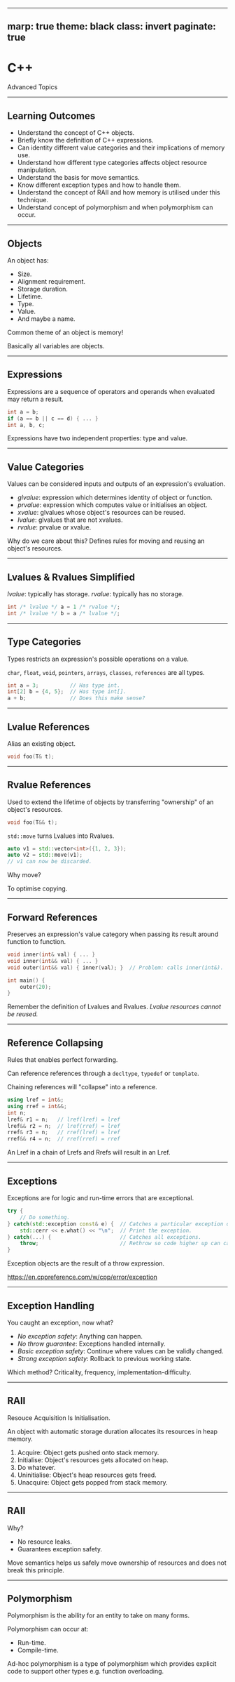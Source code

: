 -------------------
marp: true
theme: black
class: invert
paginate: true
-------------------

# C++

Advanced Topics

<!--

These topics will build the fundamental knowledge to completely understand later topics such as classes and templates.

Warning: this is a highly theoretical tutorial.

-->


-------------------
## Learning Outcomes

- Understand the concept of C++ objects.
- Briefly know the definition of C++ expressions.
- Can identity different value categories and their implications of memory use.
- Understand how different type categories affects object resource manipulation.
- Understand the basis for move semantics.
- Know different exception types and how to handle them.
- Understand the concept of RAII and how memory is utilised under this technique.
- Understand concept of polymorphism and when polymorphism can occur.
-------------------
## Objects

An object has:
- Size.
- Alignment requirement.
- Storage duration.
- Lifetime.
- Type.
- Value.
- And maybe a name.

Common theme of an object is memory!

Basically all variables are objects.

<!-- 

No this is not OOP.

Objects in C++ have
    size (how much memory is allocated)
    alignment requirement (where the memory is allocated)
    storage duration (automatic, static, dynamic, local)
    lifetime (how long memory should be used for)
    type
    value
    name

There's a common theme here which is anything that requires run-time memory is an object.

What can we do with objects?
    Create, destroy, refer, access, manipulate

Basically variables are objects.

Examples of things that are not objects are values, references, functions, enumerators, types, non-static class members, templates, classes, namespaces.
    Because these are all determined in compile-time.

 -->

-------------------
## Expressions

Expressions are a sequence of operators and operands when evaluated may return a result.

```cpp
int a = b;
if (a == b || c == d) { ... }
int a, b, c;
```

Expressions have two independent properties: type and value.

<!-- 

Expressions have operators and operands when evaluated will give us some result.
    =, +=, -=, *=, ++a, --a, a + b, a >> b, !a, a[b], *a, a->b, a ? b : c...

Can you identify what operators and operands are in the example?

Expressions are characterised by a type and a value category.
    Belonging to one of three value categories: prvalue, xvalue, lvalue.

Now we know everything we need to move on.

 -->

-------------------
## Value Categories

Values can be considered inputs and outputs of an expression's evaluation.

- *glvalue*: expression which determines identity of object or function.
- *prvalue*: expression which computes value or initialises an object.
- *xvalue*: glvalues whose object's resources can be reused.
- *lvalue*: glvalues that are not xvalues.
- *rvalue*: prvalue or xvalue.

Why do we care about this?
Defines rules for moving and reusing an object's resources.

<!-- 

Formally, values are a member of a set of possible interpretations of an infinite sequence of symbols.

glvalue: generalised lvalue
    expression when evaluated determines identity of object or function

prvalue: pure rvalue
    expressions when evaluated computes value of an operand or initialises an object

xvalue: expiring value
    glvalues whose object's resources can be reused

lvalue: left value
    glvalues that are not xvalues
    typically left-hand side of assignment

rvalue: right value
    prvalue or xvalue
    typically right-hand side of assignment

But we really only care about lvalues and rvalues because these 2 rules defines how we want to move, copy, reuse object resources.

 -->

-------------------
## Lvalues & Rvalues Simplified

*lvalue*: typically has storage.
*rvalue*: typically has no storage.

```cpp
int /* lvalue */ a = 1 /* rvalue */;
int /* lvalue */ b = a /* lvalue */;
```

<!-- 

Quite simply
    lvalues have storage
    rvalues have no storage

 -->

-------------------
## Type Categories

Types restricts an expression's possible operations on a value.

`char`, `float`, `void`, `pointers`, `arrays`, `classes`, `references` are all types.

```cpp
int a = 3;          // Has type int.
int[2] b = {4, 5};  // Has type int[].
a + b;              // Does this make sense?
```

<!-- 

Types restricts what operations are possible in an expression.
    What makes sense and doesn't make sense?
    Basically semantics.

Can you identify the types in the example?

In this tutorial, we care about reference types because it will tell us how we can manipulate object resources.

 -->

-------------------
## Lvalue References

Alias an existing object.

```cpp
void foo(T& t);
```

<!-- 

You should already know this from cpp1.

 -->

-------------------
## Rvalue References

Used to extend the lifetime of objects by transferring "ownership" of an object's resources.

```cpp
void foo(T&& t);
```

`std::move` turns Lvalues into Rvalues.

```cpp
auto v1 = std::vector<int>({1, 2, 3});
auto v2 = std::move(v1);
// v1 can now be discarded.
```

Why move?

To optimise copying.

<!-- 

Another kind of reference which lets us reassign an owner of the reference.
    Changing owners also means moving the object's resources.

Denoted by &&.

How do we move an object? Using std::move which turns Lvalues into Rvalues.

See example.
    We should no longer care about v1 after we moved it to v2.

Show cpp4-01.

Can see that this is useful if we want the object's lifetime to be extended
    Maybe the original object was going out of scope e.g. exiting a function.

Now real question is why move at all?
    Why not just pass by value or
    assign v2 = v1

    What if you only want one copy of the object? Copying is a waste of processing power and memory.

    Moving doesn't make any copies at all. It just transfers ownership of some resources.

 -->

-------------------
## Forward References

Preserves an expression's value category when passing its result around function to function.

```cpp
void inner(int& val) { ... }
void inner(int&& val) { ... }
void outer(int&& val) { inner(val); }  // Problem: calls inner(int&).

int main() {
    outer(20);
}
```

Remember the definition of Lvalues and Rvalues.
*Lvalue resources cannot be reused.*

<!-- 

We now know how to convert Lvalues to Rvalues and Rvalues to Lvalues.

Now we need to know how to not convert them by using forward references.

Introduce forwarding problem.

There will be cases where you need to pass by reference to multiple nested functions. It is important that its Lvaluedness and Rvaluedness is maintained or the meaning of the expression may change.
    In this example our Rvalue of 20 becomes an Lvalue which is why inner(int&) is called. What does this mean?
        Our val being an Lvalue means its resources has been allocated and it cannot be reused.

Show cpp4-02

 -->

-------------------
## Reference Collapsing

Rules that enables perfect forwarding.

Can reference references through a `decltype`, `typedef` or `template`.

Chaining references will "collapse" into a reference.

```cpp
using lref = int&;
using rref = int&&;
int n;
lref& r1 = n;   // lref(lref) = lref
lref&& r2 = n;  // lref(rref) = lref
rref& r3 = n;   // rref(lref) = lref
rref&& r4 = n;  // rref(rref) = rref
```

An Lref in a chain of Lrefs and Rrefs will result in an Lref.

<!-- 

You can reference references but only through a decltype, typedef, or template.

Basically if you have lrefs and rrefs, it'll simplify to an lreft.

When would you need to use this?
    To allow perfect forwarding.
    If we are only passing rrefs around, we don't expect the value to behave like an lvalue.
    If we have pased our value as an lvalue then we do expect it to behave like an lvalue.

 -->

-------------------
## Exceptions

Exceptions are for logic and run-time errors that are exceptional.

```cpp
try {
    // Do something.
} catch(std::exception const& e) {  // Catches a particular exception object.
    std::cerr << e.what() << "\n";  // Print the exception.
} catch(...) {                      // Catches all exceptions.
    throw;                          // Rethrow so code higher up can catch it.
}
```

Exception objects are the result of a throw expression.

https://en.cppreference.com/w/cpp/error/exception


<!-- 

What are exceptions?
    Errors that we can catch during runtime and attempt to fix or do something about or rethrow.
    Errors are typically run-time errors or logic errors.

Why exceptions?
    Allows us to catch errors in runtime and not crash our program.
    Clean separation between working code and error handling code.

When to use exceptions?
    Only for exceptional circumstances outside the programmer's control.
    Some examples?
        Receiving a message but finding out it is corrupt.
        Opening a corrupt or missing file.

Example
    General structure for try-catch block
    Absolutely do not nest try-catch statements.
    The order of catch statements starts with specific then more general as you go down.

List of exceptions.
    All exceptions inherit a class called exception.

Show cpp4-03.

 -->

-------------------
## Exception Handling

You caught an exception, now what?

- *No exception safety*: Anything can happen.
- *No throw guarantee*: Exceptions handled internally.
- *Basic exception safety*: Continue where values can be validly changed.
- *Strong exception safety*: Rollback to previous working state.

Which method?
Criticality, frequency, implementation-difficulty.

<!-- 

4 different ways we can handle exceptions.
    No exception safety.
        Do nothing about it, anything can happen
    
    No throw guarantee.
        Code is guaranteed to succeed.
        If an exception occurs, it will be handled internally.
        Programmer does not need to know about it.
        E.g. closing file, freeing memory.
    
    Basic exception safety.
        Code may be partially executed.
        There may be change of state but we continue regardless.

    Strong exception safety.
        Code may fail.
        Rollback to a state before exception occurred.
        Values should not be changed, code is not partially executed.
        Harder to implement because need system for rolling back.

Pick which exception handling method is appropriate based on:
    More critical code may need strong exception safety.
    Extremely exceptional circumstances AND difficult to implement exception handling may prefer no exception safety.

Show cpp4-04.

 -->

-------------------
## RAII

Resouce Acquisition Is Initialisation.

An object with automatic storage duration allocates its resources in heap memory.

1. Acquire: Object gets pushed onto stack memory.
1. Initialise: Object's resources gets allocated on heap.
1. Do whatever.
1. Uninitialise: Object's heap resources gets freed.
1. Unacquire: Object gets popped from stack memory.

<!-- 

This whole tutorial leads up to a very important topic of C++.

Revision.
    Every thread has its own stack of memory which keeps track of the variables that you declare.

    Functions will have its own portion of the stack that no other functions can write/read to.

RAII.
    When you acquire a resource, it also initialises it.
    Acquiring and initialising a resource must be hand-in-hand.
    Acquiring means to allocate the object on stack memory.
    Initialising means to allocate the object's resources on heap memory.

 -->

-------------------
## RAII

Why?
- No resource leaks.
- Guarantees exception safety.

Move semantics helps us safely move ownership of resources and does not break this principle.

<!-- 

This programming technique makes objects manage their own resources.
    In C, you would manually malloc and have to remember to free for each malloc.
    This is very dangerous.
    So we bind the action of malloc/free to a temporary object and let the storage duration do the work.
    This makes sure we don't have memory leaks and guarantees exception safety.
        No throw guarantee when moving resources or freeing memory.

Every single object in the C++ library uses RAII e.g. strings, vectors.
    Under the hood there is mallocing and freeing but as the user, you don't care about that.

Now what if we want to move ownership of an RAII's resources?
    Use std::move().

 -->

-------------------
## Polymorphism

Polymorphism is the ability for an entity to take on many forms.

Polymorphism can occur at:
- Run-time.
- Compile-time.

Ad-hoc polymorphism is a type of polymorphism which provides explicit code to support other types e.g. function overloading.

<!-- 

Will briefly introduce the concept of polymorphism.

Polymorphism is a concept that some entity has multiple forms.
    You can have multiple functions with the same name.
    You can use static_cast to change an object's type.

There are two places where polymorphism can occur:
    At compile-time or run-time.

Ad-hoc polymorphism is a type of polymorphism.
    Writing explicit code to support other types e.g. function overloading.

Is ad-hoc polymorphism run-time or compile-time?

Will introduce other types of polymorphism later.
    Subtype polymorphism.
    Parametric polymorphism.

 -->